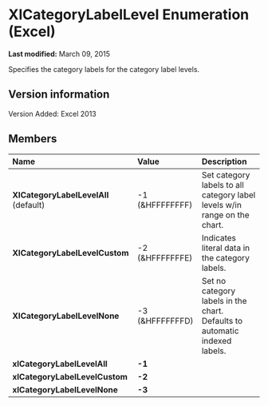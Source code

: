 
# XlCategoryLabelLevel Enumeration (Excel)

 **Last modified:** March 09, 2015

Specifies the category labels for the category label levels.

## Version information

Version Added: Excel 2013 


## Members



|**Name**|**Value**|**Description**|
|:-----|:-----|:-----|
| **XlCategoryLabelLevelAll** (default)|-1 (&amp;HFFFFFFFF)|Set category labels to all category label levels w/in range on the chart.|
| **XlCategoryLabelLevelCustom**|-2 (&amp;HFFFFFFFE)|Indicates literal data in the category labels.|
| **XlCategoryLabelLevelNone**|-3 (&amp;HFFFFFFFD)|Set no category labels in the chart. Defaults to automatic indexed labels.|
| **xlCategoryLabelLevelAll**| **-1**||
| **xlCategoryLabelLevelCustom**| **-2**||
| **xlCategoryLabelLevelNone**| **-3**||
